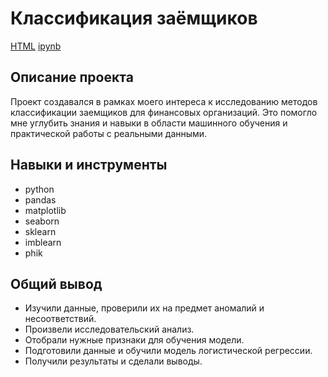 # Классификация заёмщиков

[HTML](https://github.com/AntonS8/Portfolio/blob/main/time_series_taxi_orders/time_series_taxi_orders.html) [ipynb](https://github.com/AntonS8/Portfolio/blob/main/time_series_taxi_orders/time_series_taxi_orders.ipynb)

## Описание проекта

Проект создавался в рамках моего интереса к исследованию методов классификации заемщиков для финансовых организаций. 
Это помогло мне углубить знания и навыки в области машинного обучения и практической работы с реальными данными.

## Навыки и инструменты

- python
- pandas
- matplotlib
- seaborn
- sklearn
- imblearn
- phik

## Общий вывод

- Изучили данные, проверили их на предмет аномалий и несоответствий.
- Произвели исследовательский анализ.
- Отобрали нужные признаки для обучения модели.
- Подготовили данные и обучили модель логистической регрессии.
- Получили результаты и сделали выводы.
